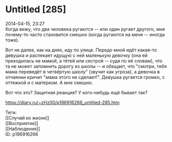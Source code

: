 Untitled [285]
===============

   
 2014-04-15, 23:27   
  Когда вижу, что два человека ругаются -- или один ругает другого, мне почему-то часто становится смешно (когда ругаются на меня -- иногда тоже).   
   
 Вот не далее, как на днях, иду по улице. Передо мной идёт какая-то девушка и распекает идущую с ней маленькую девочку (она ей приходилась не мамой, а тётей или сестрой -- судя по её словам), что та не может запомнить дорогу из школы -- и обещает, что "смотри, тебя мама переведёт в четвёртую школу" (звучит как угроза), а девочка в отчаянии кричит "мама этого не сделает!". Девушка ругается громко, с оттяжкой и с матерком. А мне смешно.   
   
 Вот что это? Защитная реакция? У кого-нибудь ещё бывает так?   
    
 <https://diary.ru/~zHz00/p196916266_untitled-285.htm>   
   
 Теги:   
 [[Случай из жизни]]   
 [[Восприятие]]   
 [[Наблюдения]]   
 ID: p196916266